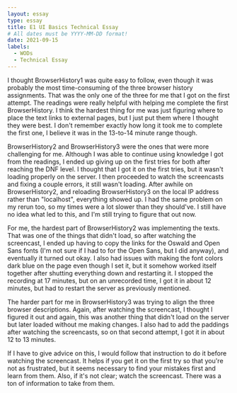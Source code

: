 ```yaml
---
layout: essay
type: essay
title: E1 UI Basics Technical Essay
# All dates must be YYYY-MM-DD format!
date: 2021-09-15
labels: 
  - WODs
  - Technical Essay
---
```


I thought BrowserHistory1 was quite easy to follow, even though it was probably the most time-consuming of the three browser history assignments. That was the only one of the three for me that I got on the first attempt. The readings were really helpful with helping me complete the first BrowserHistory. I think the hardest thing for me was just figuring where to place the text links to external pages, but I just put them where I thought they were best. I don't remember exactly how long it took me to complete the first one, I believe it was in the 13-to-14 minute range though. 

BrowserHistory2 and BrowserHistory3 were the ones that were more challenging for me. Although I was able to continue using knowledge I got from the readings, I ended up giving up on the first tries for both after reaching the DNF level. I thought that I got it on the first tries, but it wasn't loading properly on the server. I then proceeded to watch the screencasts and fixing a couple errors, it still wasn't loading. After awhile on BrowserHistory2, and reloading BrowserHistory3 on the local IP address rather than "localhost", everything showed up. I had the same problem on my rerun too, so my times were a lot slower than they should've. I still have no idea what led to this, and I'm still trying to figure that out now. 

For me, the hardest part of BrowserHistory2 was implementing the texts. That was one of the things that didn't load, so after watching the screencast, I ended up having to copy the links for the Oswald and Open Sans fonts (I'm not sure if I had to for the Open Sans, but I did anyway), and eventually it turned out okay. I also had issues with making the font colors dark blue on the page even though I set it, but it somehow worked itself together after shutting everything down and restarting it. I stopped the recording at 17 minutes, but on an unrecorded time, I got it in about 12 minutes, but had to restart the server as previously mentioned.

The harder part for me in BrowserHistory3 was trying to align the three browser descriptions. Again, after watching the screencast, I thought I figured it out and again, this was another thing that didn't load on the server but later loaded without me making changes. I also had to add the paddings after watching the screencasts, so on that second attempt, I got it in about 12 to 13 minutes.

If I have to give advice on this, I would follow that instruction to do it before watching the screencast. It helps if you get it on the first try so that you're not as frustrated, but it seems necessary to find your mistakes first and learn from them. Also, if it's not clear; watch the screencast. There was a ton of information to take from them.
